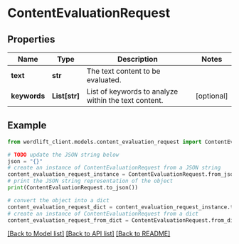 # ContentEvaluationRequest


## Properties

Name | Type | Description | Notes
------------ | ------------- | ------------- | -------------
**text** | **str** | The text content to be evaluated. | 
**keywords** | **List[str]** | List of keywords to analyze within the text content. | [optional] 

## Example

```python
from wordlift_client.models.content_evaluation_request import ContentEvaluationRequest

# TODO update the JSON string below
json = "{}"
# create an instance of ContentEvaluationRequest from a JSON string
content_evaluation_request_instance = ContentEvaluationRequest.from_json(json)
# print the JSON string representation of the object
print(ContentEvaluationRequest.to_json())

# convert the object into a dict
content_evaluation_request_dict = content_evaluation_request_instance.to_dict()
# create an instance of ContentEvaluationRequest from a dict
content_evaluation_request_from_dict = ContentEvaluationRequest.from_dict(content_evaluation_request_dict)
```
[[Back to Model list]](../README.md#documentation-for-models) [[Back to API list]](../README.md#documentation-for-api-endpoints) [[Back to README]](../README.md)


